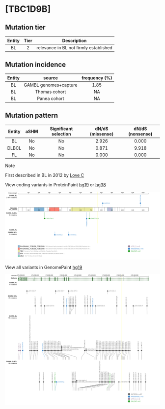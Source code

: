 # [TBC1D9B]

## Mutation tier

|Entity|Tier|Description                           |
|:------:|:----:|--------------------------------------|
|BL    |2   |relevance in BL not firmly established|
## Mutation incidence

|Entity|source               |frequency (%)|
|:------:|:---------------------:|:-------------:|
|BL    |GAMBL genomes+capture|1.85         |
|BL    |Thomas cohort        |  NA         |
|BL    |Panea cohort         |  NA         |

## Mutation pattern

|Entity|aSHM|Significant selection|dN/dS (missense)|dN/dS (nonsense)|
|:------:|:----:|:---------------------:|:----------------:|:----------------:|
|BL    |No  |No                   |2.926           |0.000           |
|DLBCL |No  |No                   |0.871           |9.918           |
|FL    |No  |No                   |0.000           |0.000           |


> [!NOTE]
> First described in BL in 2012 by [Love C](https://pubmed.ncbi.nlm.nih.gov/23143597)

View coding variants in ProteinPaint [hg19](https://www.bcgsc.ca/downloads/morinlab/GAMBL/test/genes/TBC1D9B_protein.html)  or [hg38](https://www.bcgsc.ca/downloads/morinlab/GAMBL/test/genes/TBC1D9B_protein_hg38.html)

![image](images/proteinpaint/TBC1D9B_NM_198868.svg)

View all variants in GenomePaint [hg19](https://www.bcgsc.ca/downloads/morinlab/GAMBL/test/genes/TBC1D9B.html)

![image](images/proteinpaint/TBC1D9B.svg)
